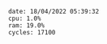 

                date: 18/04/2022 05:39:32
                cpu: 1.0%
                ram: 19.0%
                cycles: 17100

                         